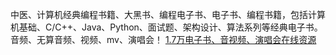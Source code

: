 中医、计算机经典编程书籍、大黑书、编程电子书、电子书、编程书籍，包括计算机基础、C/C++、Java、Python、面试题、架构设计、算法系列等经典电子书。
音频、无算音频、视频、mv、演唱会！
[1.7万电子书、音视频、演唱会在线资源](https://jilieryuyi.github.io/books1/)

